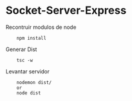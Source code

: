 # Socket-Server-Express

Recontruir modulos de node
```
    npm install
```

Generar Dist
```
    tsc -w
```

Levantar servidor
```
    nodemon dist/
    or
    node dist
```